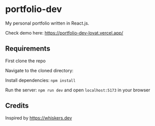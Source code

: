 # portfolio-dev
My personal portfolio written in React.js.

Check demo here: https://portfolio-dev-lovat.vercel.app/

## Requirements
First clone the repo

Navigate to the cloned directory: 

Install dependencies: ``` npm install ```

Run the server: ```npm run dev```
and open `localhost:5173` in  your browser

## Credits
Inspired by https://whiskers.dev